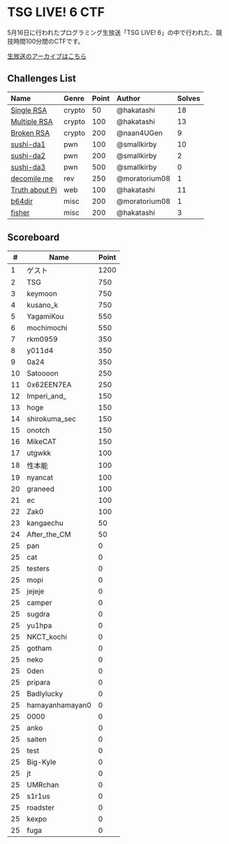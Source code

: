# TSG LIVE! 6 CTF

5月16日に行われたプログラミング生放送「TSG LIVE! 6」の中で行われた、競技時間100分間のCTFです。

[生放送のアーカイブはこちら](https://www.youtube.com/watch?v=oitn3AiP6bM&t=14918s)

## Challenges List

**Name**|**Genre**|**Point**|**Author**|**Solves**
:------|:------|:------|:------|:------
[Single RSA](crypto/single_rsa)|crypto|50|@hakatashi|18
[Multiple RSA](crypto/multiple_rsa)|crypto|100|@hakatashi|13
[Broken RSA](crypto/broken_rsa)|crypto|200|@naan4UGen|9
[sushi-da1](pwn/sushi-da)|pwn|100|@smallkirby|10
[sushi-da2](pwn/sushi-da)|pwn|200|@smallkirby|2
[sushi-da3](pwn/sushi-da)|pwn|500|@smallkirby|0
[decomile me](rev/insane-rev)|rev|250|@moratorium08|1
[Truth about Pi](web/truth-about-pi)|web|100|@hakatashi|11
[b64dir](misc/b64dir)|misc|200|@moratorium08|1
[fisher](misc/fisher)|misc|200|@hakatashi|3

## Scoreboard

| #  | Name            | Point |
|----|-----------------|------|
| 1  | ゲスト          | 1200 |
| 2  | TSG             | 750  |
| 3  | keymoon         | 750  |
| 4  | kusano_k        | 750  |
| 5  | YagamiKou       | 550  |
| 6  | mochimochi      | 550  |
| 7  | rkm0959         | 350  |
| 8  | y011d4          | 350  |
| 9  | 0a24            | 350  |
| 10 | Satoooon        | 250  |
| 11 | 0x62EEN7EA      | 250  |
| 12 | Imperi_and_     | 150  |
| 13 | hoge            | 150  |
| 14 | shirokuma_sec   | 150  |
| 15 | onotch          | 150  |
| 16 | MikeCAT         | 150  |
| 17 | utgwkk          | 100  |
| 18 | 性本能             | 100  |
| 19 | nyancat         | 100  |
| 20 | graneed         | 100  |
| 21 | ec              | 100  |
| 22 | Zak0            | 100  |
| 23 | kangaechu       | 50   |
| 24 | After_the_CM    | 50   |
| 25 | pan             | 0    |
| 25 | cat             | 0    |
| 25 | testers         | 0    |
| 25 | mopi            | 0    |
| 25 | jejeje          | 0    |
| 25 | camper          | 0    |
| 25 | sugdra          | 0    |
| 25 | yu1hpa          | 0    |
| 25 | NKCT_kochi      | 0    |
| 25 | gotham          | 0    |
| 25 | neko            | 0    |
| 25 | 0den            | 0    |
| 25 | pripara         | 0    |
| 25 | Badlylucky      | 0    |
| 25 | hamayanhamayan0 | 0    |
| 25 | 0000            | 0    |
| 25 | anko            | 0    |
| 25 | saiten          | 0    |
| 25 | test            | 0    |
| 25 | Big-Kyle        | 0    |
| 25 | jt              | 0    |
| 25 | UMRchan         | 0    |
| 25 | s1r1us          | 0    |
| 25 | roadster        | 0    |
| 25 | kexpo           | 0    |
| 25 | fuga            | 0    |

